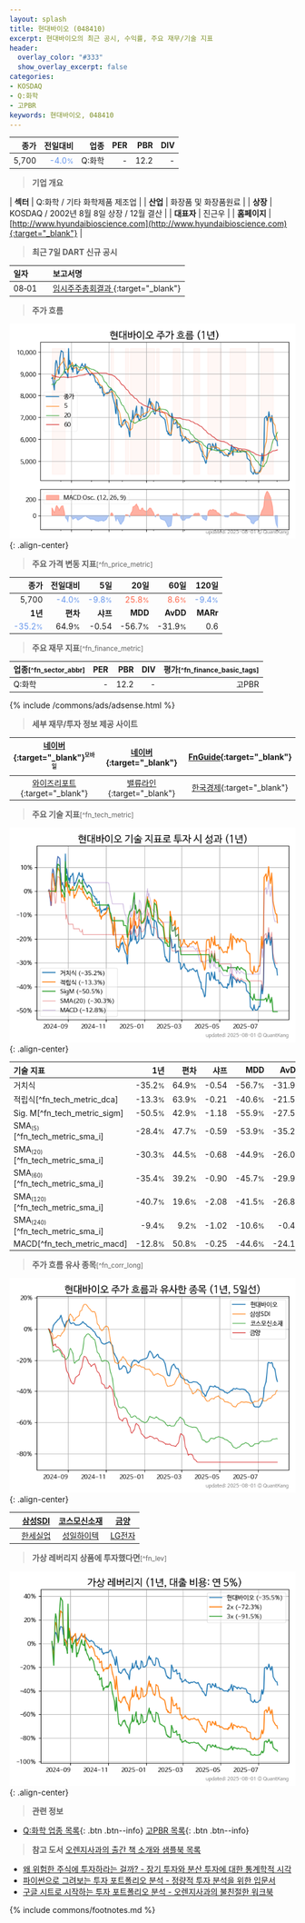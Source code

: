 ```yaml
---
layout: splash
title: 현대바이오 (048410)
excerpt: 현대바이오의 최근 공시, 수익률, 주요 재무/기술 지표
header:
  overlay_color: "#333"
  show_overlay_excerpt: false
categories:
- KOSDAQ
- Q:화학
- 고PBR
keywords: 현대바이오, 048410
---
```


| **종가** | **전일대비** | **업종** | **PER** | **PBR** | **DIV** |
| -------: | -----------: | -------: | ------: | ------: | ------: |
| 5,700 | <span style="color: cornflowerblue">-4.0<small>%</small></span> | Q:화학 | - | 12.2 | - |

<!-- more -->


> **기업 개요**<a id="company"></a>

| <span style="white-space:nowrap;">**섹터**</span> | Q:화학 / 기타 화학제품 제조업 |
| <span style="white-space:nowrap;">**산업**</span> | 화장품 및 화장품원료 |
| <span style="white-space:nowrap;">**상장**</span> | KOSDAQ / 2002년 8월 8일 상장 / 12월 결산 |
| <span style="white-space:nowrap;">**대표자**</span> | 진근우 |
| <span style="white-space:nowrap;">**홈페이지**</span> | [http://www.hyundaibioscience.com](http://www.hyundaibioscience.com){:target="_blank"} |


> **최근 7일 DART 신규 공시**<a id="dart"></a>

| **일자** |      | **보고서명** |
| :------- | :--- | :----------- |
| 08&#x2011;01 | | [임시주주총회결과              ](https://dart.fss.or.kr/dsaf001/main.do?rcpNo=20250801900778){:target="_blank"} |


> **주가 흐름**<a id="price"></a>

![048410](/stock/images/048410.png){: .align-center}


> **주요 가격 변동 지표**<small>[^fn_price_metric]</small>

| **종가** | **전일대비** | **5일** | **20일** | **60일** | **120일** |
| -------: | -----------: | ------: | -------: | -------: | --------: |
| 5,700 | <span style="color: cornflowerblue">-4.0<small>%</small></span> | <span style="color: cornflowerblue">-9.8<small>%</small></span> | <span style="color: tomato">25.8<small>%</small></span> | <span style="color: tomato">8.6<small>%</small></span> | <span style="color: cornflowerblue">-9.4<small>%</small></span> |
| **1년** | **편차** | **샤프** | **MDD** | **AvDD** | **MARr** |
| <span style="color: cornflowerblue">-35.2<small>%</small></span> | 64.9<small>%</small> | -0.54 | -56.7<small>%</small> | -31.9<small>%</small> | 0.6 |


> **주요 재무 지표**<small>[^fn_finance_metric]</small>

| **업종**<small>[^fn_sector_abbr]</small> | **PER** | **PBR** | **DIV** | **평가**<small>[^fn_finance_basic_tags]</small> |
| :--------------------------------------- | ------: | ------: | ------: | ----------------------------------------------: |
| Q:화학 | - | 12.2 | - | 고PBR |



{% include /commons/ads/adsense.html %}

> **세부 재무/투자 정보 제공 사이트**

| [네이버](https://m.stock.naver.com/domestic/stock/048410/finance/summary){:target="_blank"}<sup><small>모바일</small></sup> | [네이버](https://finance.naver.com/item/coinfo.naver?code=048410){:target="_blank"} | [FnGuide](https://comp.fnguide.com/SVO2/ASP/SVD_Invest.asp?gicode=A048410&MenuYn=Y){:target="_blank"} |
| :---: | :---: | :---: |
| [와이즈리포트](https://comp.wisereport.co.kr/company/c1040001.aspx?cmp_cd=048410){:target="_blank"} | [밸류라인](https://www.valueline.co.kr/finance/summary/048410){:target="_blank"} | [한국경제](https://markets.hankyung.com/stock/048410/financial-summary){:target="_blank"} |


> **주요 기술 지표**<small>[^fn_tech_metric]</small>


![048410](/stock/images/048410_tech.png){: .align-center}

| **기술 지표** | **1년** | **편차** | **샤프** | **MDD** | **AvDD** |
| :------------ | ------: | -----------: | -------: | ------: | -------: |
| 거치식 | -35.2<small>%</small> | 64.9<small>%</small> | -0.54 | -56.7<small>%</small> | -31.9<small>%</small> |
| 적립식[^fn_tech_metric_dca] | -13.3<small>%</small> | 63.9<small>%</small> | -0.21 | -40.6<small>%</small> | -21.5<small>%</small> |
| Sig. M[^fn_tech_metric_sigm] | -50.5<small>%</small> | 42.9<small>%</small> | -1.18 | -55.9<small>%</small> | -27.5<small>%</small> |
| SMA<small><sub>(5)</sub></small>[^fn_tech_metric_sma_i] | -28.4<small>%</small> | 47.7<small>%</small> | -0.59 | -53.9<small>%</small> | -35.2<small>%</small> |
| SMA<small><sub>(20)</sub></small>[^fn_tech_metric_sma_i] | -30.3<small>%</small> | 44.5<small>%</small> | -0.68 | -44.9<small>%</small> | -26.0<small>%</small> |
| SMA<small><sub>(60)</sub></small>[^fn_tech_metric_sma_i] | -35.4<small>%</small> | 39.2<small>%</small> | -0.90 | -45.7<small>%</small> | -29.9<small>%</small> |
| SMA<small><sub>(120)</sub></small>[^fn_tech_metric_sma_i] | -40.7<small>%</small> | 19.6<small>%</small> | -2.08 | -41.5<small>%</small> | -26.8<small>%</small> |
| SMA<small><sub>(240)</sub></small>[^fn_tech_metric_sma_i] | -9.4<small>%</small> | 9.2<small>%</small> | -1.02 | -10.6<small>%</small> | -0.4<small>%</small> |
| MACD[^fn_tech_metric_macd] | -12.8<small>%</small> | 50.8<small>%</small> | -0.25 | -44.6<small>%</small> | -24.1<small>%</small> |


> **주가 흐름 유사 종목**<a id="corr"></a><small>[^fn_corr_long]</small>

![048410](/stock/images/048410_corr.png){: .align-center}

|       | [삼성SDI](/006400/) | [코스모신소재](/005070/) | [금양](/001570/) |
| :---: | :------------------------------------: | :------------------------------------: | :------------------------------------: |
|       | [한세실업](/105630/) | [성일하이텍](/365340/) | [LG전자](/066570/) |


> **가상 레버리지 상품에 투자했다면**<a id="2x"></a><small>[^fn_lev]</small>

![048410](/stock/images/048410_2x.png){: .align-center}


> **관련 정보**

- [Q:화학 업종 목록](/stats/sector/kosdaq_업종_화학_종목/){: .btn .btn--info} [고PBR 목록](/fn/fn_high_pbr/){: .btn .btn--info}

> **참고 도서** [오렌지사과의 출간 책 소개와 샘플북 목록](https://kongdori.tistory.com/691)

- [왜 위험한 주식에 투자하라는 걸까? - 장기 투자와 분산 투자에 대한 통계학적 시각](https://kongdori.tistory.com/421)
- [파이썬으로 그려보는 투자 포트폴리오 분석  - 정량적 투자 분석을 위한 입문서](https://kongdori.tistory.com/643)
- [구글 시트로 시작하는 투자 포트폴리오 분석 - 오렌지사과의 불친절한 워크북](https://kongdori.tistory.com/449)


{% include commons/footnotes.md %}